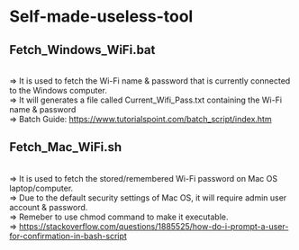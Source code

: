 # Self-made-useless-tool
## Fetch_Windows_WiFi.bat 
<br>=> It is used to fetch the Wi-Fi name & password that is currently connected to the Windows computer.
<br>=> It will generates a file called Current_Wifi_Pass.txt containing the Wi-Fi name & password
<br>=> Batch Guide: https://www.tutorialspoint.com/batch_script/index.htm
## Fetch_Mac_WiFi.sh
<br>=> It is used to fetch the stored/remembered Wi-Fi password on Mac OS laptop/computer.
<br>=> Due to the default security settings of Mac OS, it will require admin user account & password.
<br>=> Remeber to use chmod command to make it executable.
<br>=> https://stackoverflow.com/questions/1885525/how-do-i-prompt-a-user-for-confirmation-in-bash-script
